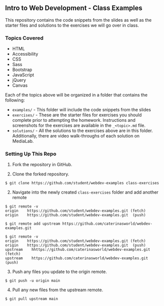 ## Intro to Web Development - Class Examples

This repository contains the code snippets from the slides as well as the starter files and solutions to the exercises we will go over in class.


### Topics Covered

- HTML
- Accessibility
- CSS
- Sass
- Bootstrap
- JavaScript
- jQuery
- Canvas

Each of the topics above will be organized in a folder that contains the following:
- `examples/` - This folder will include the code snippets from the slides
- `exercises/` - These are the starter files for exercises you should complete prior to attempting the homework. Instructions and screenshots for the exercises are available in the `_<topic>.md` file.
- `solutions/` - All the solutions to the exercises above are in this folder. Additionally, there are video walk-throughs of each solution on MediaLab.

### Setting Up This Repo

1. Fork the repository in GitHub.

2. Clone the forked repository.

```console
$ git clone https://github.com/student/webdev-examples class-exercises
```

2. Navigate into the newly created `class-exercises` folder and add another remote

```console
$ git remote -v
origin	  https://github.com/student/webdev-examples.git (fetch)
origin	  https://github.com/student/webdev-examples.git  (push)

$ git remote add upstream https://github.com/caterinasworld/webdev-examples.git

$ git remote -v
origin	  https://github.com/student/webdev-examples.git (fetch)
origin	  https://github.com/student/webdev-examples.git  (push)
upstream	hhttps://github.com/caterinasworld/webdev-examples.git (fetch)
upstream	https://github.com/caterinasworld/webdev-examples.git (push)
```

3. Push any files you update to the origin remote.

```console
$ git push -u origin main
```

4. Pull any new files from the upstream remote.

```console
$ git pull upstream main
```
